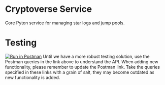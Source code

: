 # Cryptoverse Service
Core Pyton service for managing star logs and jump pools.

# Testing 
[![Run in Postman](https://run.pstmn.io/button.svg)](https://app.getpostman.com/run-collection/b532be842c9fa458e221)
Until we have a more robust testing solution, use the Postman queries in the link above to understand the API. When adding new functionality, please remember to update the Postman link. Take the queries specified in these links with a grain of salt, they may become outdated as new functionality is added.